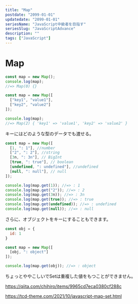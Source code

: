 ```yaml
---
title: "Map"
postdate: "2099-01-01"
updatedate: "2099-01-01"
seriesName: "JavaScript中級者を目指す"
seriesSlug: "JavaScriptAdvance"
description: ""
tags: ["JavaScript"]
---
```


# Map

```javascript
const map = new Map();
console.log(map);
//=> Map(0) {}
```


```javascript
const map = new Map([
  ["key1", "value1"],
  ["key2", "value2"]
]);

console.log(map);
//=> Map(2) { 'key1' => 'value1', 'key2' => 'value2' }
```

キーにはどのような型のデータでも渡せる。

```javascript
const map = new Map([
  [1, ": 1"], //number
  ["2", ": 2"], //string
  [3n, ": 3n"], // BigInt
  [true, ": true"], // boolean
  [undefined, ": undefined"], //undefined
  [null, ": null"], // null
]);

console.log(map.get(1)); //=> : 1
console.log(map.get("2")); //=> : 2
console.log(map.get(3n)); //=> : 3n
console.log(map.get(true)); //=> : true
console.log(map.get(undefined)); //=> : undefined
console.log(map.get(null)); //=> : null
```


さらに、オブジェクトをキーにすることもできます。

```javascript
const obj = {
  id: 1
}

const map = new Map([
  [obj, ": object"]
]);

console.log(map.get(obj)); //=> : object
```

ちょっとややこしいでSetは重複した値をもつことができません。

https://qiita.com/chihiro/items/9965cd7eca0380cf288c

https://tcd-theme.com/2021/10/javascript-map-set.html